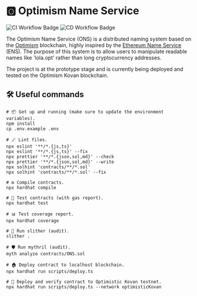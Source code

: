 # 🅾️ Optimism Name Service

![CI Workflow Badge](https://github.com/leovct/ons/actions/workflows/ci.yml/badge.svg)
![CD Workflow Badge](https://github.com/leovct/ons/actions/workflows/cd.yml/badge.svg)

The Optimism Name Service (ONS) is a distributed naming system based on the [Optimism](https://www.optimism.io/) blockchain, highly inspired by the [Ethereum Name Service](https://ens.domains/) (ENS). The purpose of this system is to allow users to manipulate readable names like 'lola.opt' rather than long cryptocurrency addresses.

The project is at the prototype stage and is currently being deployed and tested on the Optimism Kovan blockchain.

## 🛠️ Useful commands

```shell
# 📦 Get up and running (make sure to update the environment variables).
npm install
cp .env.example .env

# 🪄 Lint files.
npx eslint '**/*.{js,ts}'
npx eslint '**/*.{js,ts}' --fix
npx prettier '**/*.{json,sol,md}' --check
npx prettier '**/*.{json,sol,md}' --write
npx solhint 'contracts/**/*.sol'
npx solhint 'contracts/**/*.sol' --fix

# ⚙️ Compile contracts.
npx hardhat compile

# 🧪 Test contracts (with gas report).
npx hardhat test

# 📊 Test coverage report.
npx hardhat coverage

# 🐍 Run slither (audit).
slither .

# 🛡️ Run mythril (audit).
myth analyze contracts/ONS.sol

# 🏠 Deploy contract to localhost blockchain.
npx hardhat run scripts/deploy.ts

# 🚀 Deploy and verify contract to Optimistic Kovan testnet.
npx hardhat run scripts/deploy.ts --network optimisticKovan
```
